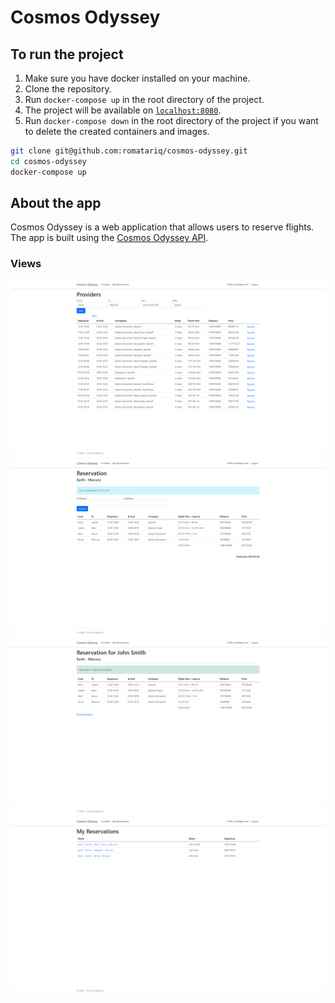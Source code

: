 # Cosmos Odyssey

## To run the project
1. Make sure you have docker installed on your machine.
2. Clone the repository.
3. Run `docker-compose up` in the root directory of the project.
4. The project will be available on [`localhost:8080`](http://localhost:8080).
5. Run `docker-compose down` in the root directory of the project if you want to delete the created containers and images.
~~~bash
git clone git@github.com:romatariq/cosmos-odyssey.git
cd cosmos-odyssey
docker-compose up
~~~

## About the app

Cosmos Odyssey is a web application that allows users to reserve flights.
The app is built using the [Cosmos Odyssey API](https://cosmos-odyssey.azurewebsites.net/api/v1.0/TravelPrices).

### Views
![Providers](./Screenshots/1.png)
![Create a reservation](./Screenshots/2.png)
![Created reservation details](./Screenshots/3.png)
![All user reservations](./Screenshots/4.png)
